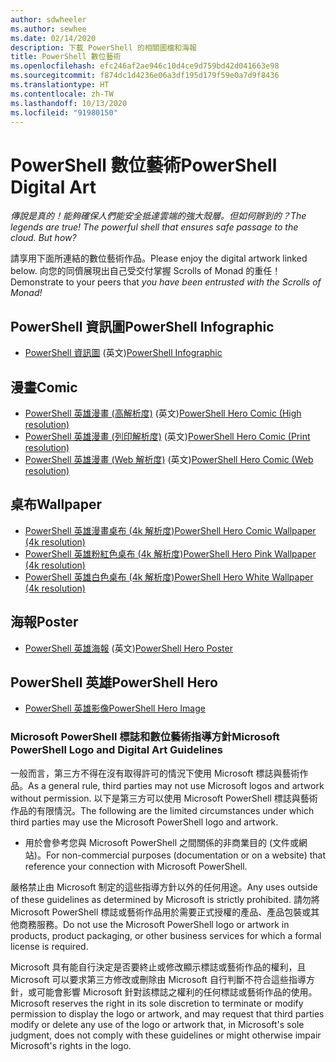 ```yaml
---
author: sdwheeler
ms.author: sewhee
ms.date: 02/14/2020
description: 下載 PowerShell 的相關圖檔和海報
title: PowerShell 數位藝術
ms.openlocfilehash: efc246af2ae946c10d4ce9d759bd42d041663e98
ms.sourcegitcommit: f874dc1d4236e06a3df195d179f59e0a7d9f8436
ms.translationtype: HT
ms.contentlocale: zh-TW
ms.lasthandoff: 10/13/2020
ms.locfileid: "91980150"
---
```

# <a name="powershell-digital-art"></a><span data-ttu-id="996f2-103">PowerShell 數位藝術</span><span class="sxs-lookup"><span data-stu-id="996f2-103">PowerShell Digital Art</span></span>

<span data-ttu-id="996f2-104">*傳說是真的！能夠確保人們能安全抵達雲端的強大殼層。但如何辦到的？*</span><span class="sxs-lookup"><span data-stu-id="996f2-104">*The legends are true! The powerful shell that ensures safe passage to the cloud. But how?*</span></span>

<span data-ttu-id="996f2-105">請享用下面所連結的數位藝術作品。</span><span class="sxs-lookup"><span data-stu-id="996f2-105">Please enjoy the digital artwork linked below.</span></span> <span data-ttu-id="996f2-106">向您的同儕展現出自己受交付掌握 Scrolls of Monad 的重任！</span><span class="sxs-lookup"><span data-stu-id="996f2-106">Demonstrate to your peers that *you have been entrusted with the Scrolls of Monad!*</span></span>

## <a name="powershell-infographic"></a><span data-ttu-id="996f2-107">PowerShell 資訊圖</span><span class="sxs-lookup"><span data-stu-id="996f2-107">PowerShell Infographic</span></span>

- <span data-ttu-id="996f2-108">[PowerShell 資訊圖](https://github.com/MicrosoftDocs/PowerShell-Docs/blob/staging/assets/PowerShell_7_Infographic.pdf) \(英文\)</span><span class="sxs-lookup"><span data-stu-id="996f2-108">[PowerShell Infographic](https://github.com/MicrosoftDocs/PowerShell-Docs/blob/staging/assets/PowerShell_7_Infographic.pdf)</span></span>

## <a name="comic"></a><span data-ttu-id="996f2-109">漫畫</span><span class="sxs-lookup"><span data-stu-id="996f2-109">Comic</span></span>

- <span data-ttu-id="996f2-110">[PowerShell 英雄漫畫 (高解析度)](https://aka.ms/powershellherocomic_highres) \(英文\)</span><span class="sxs-lookup"><span data-stu-id="996f2-110">[PowerShell Hero Comic (High resolution)](https://aka.ms/powershellherocomic_highres)</span></span>
- <span data-ttu-id="996f2-111">[PowerShell 英雄漫畫 (列印解析度)](https://aka.ms/powershellherocomic_print) \(英文\)</span><span class="sxs-lookup"><span data-stu-id="996f2-111">[PowerShell Hero Comic (Print resolution)](https://aka.ms/powershellherocomic_print)</span></span>
- <span data-ttu-id="996f2-112">[PowerShell 英雄漫畫 (Web 解析度)](https://aka.ms/powershellherocomic_web) \(英文\)</span><span class="sxs-lookup"><span data-stu-id="996f2-112">[PowerShell Hero Comic (Web resolution)](https://aka.ms/powershellherocomic_web)</span></span>

## <a name="wallpaper"></a><span data-ttu-id="996f2-113">桌布</span><span class="sxs-lookup"><span data-stu-id="996f2-113">Wallpaper</span></span>

- [<span data-ttu-id="996f2-114">PowerShell 英雄漫畫桌布 (4k 解析度)</span><span class="sxs-lookup"><span data-stu-id="996f2-114">PowerShell Hero Comic Wallpaper (4k resolution)</span></span>](https://aka.ms/powershellherowallpaper)
- [<span data-ttu-id="996f2-115">PowerShell 英雄粉紅色桌布 (4k 解析度)</span><span class="sxs-lookup"><span data-stu-id="996f2-115">PowerShell Hero Pink Wallpaper (4k resolution)</span></span>](https://aka.ms/powershellherowallpaper1)
- [<span data-ttu-id="996f2-116">PowerShell 英雄白色桌布 (4k 解析度)</span><span class="sxs-lookup"><span data-stu-id="996f2-116">PowerShell Hero White Wallpaper (4k resolution)</span></span>](https://aka.ms/powershellherowallpaper2)

## <a name="poster"></a><span data-ttu-id="996f2-117">海報</span><span class="sxs-lookup"><span data-stu-id="996f2-117">Poster</span></span>

- <span data-ttu-id="996f2-118">[PowerShell 英雄海報](https://aka.ms/powershellheroposter) \(英文\)</span><span class="sxs-lookup"><span data-stu-id="996f2-118">[PowerShell Hero Poster](https://aka.ms/powershellheroposter)</span></span>

## <a name="powershell-hero"></a><span data-ttu-id="996f2-119">PowerShell 英雄</span><span class="sxs-lookup"><span data-stu-id="996f2-119">PowerShell Hero</span></span>

- [<span data-ttu-id="996f2-120">PowerShell 英雄影像</span><span class="sxs-lookup"><span data-stu-id="996f2-120">PowerShell Hero Image</span></span>](https://aka.ms/powershellhero)

### <a name="microsoft-powershell-logo-and-digital-art-guidelines"></a><span data-ttu-id="996f2-121">Microsoft PowerShell 標誌和數位藝術指導方針</span><span class="sxs-lookup"><span data-stu-id="996f2-121">Microsoft PowerShell Logo and Digital Art Guidelines</span></span>

<span data-ttu-id="996f2-122">一般而言，第三方不得在沒有取得許可的情況下使用 Microsoft 標誌與藝術作品。</span><span class="sxs-lookup"><span data-stu-id="996f2-122">As a general rule, third parties may not use Microsoft logos and artwork without permission.</span></span> <span data-ttu-id="996f2-123">以下是第三方可以使用 Microsoft PowerShell 標誌與藝術作品的有限情況。</span><span class="sxs-lookup"><span data-stu-id="996f2-123">The following are the limited circumstances under which third parties may use the Microsoft PowerShell logo and artwork.</span></span>

- <span data-ttu-id="996f2-124">用於會參考您與 Microsoft PowerShell 之間關係的非商業目的 (文件或網站)。</span><span class="sxs-lookup"><span data-stu-id="996f2-124">For non-commercial purposes (documentation or on a website) that reference your connection with Microsoft PowerShell.</span></span>

<span data-ttu-id="996f2-125">嚴格禁止由 Microsoft 制定的這些指導方針以外的任何用途。</span><span class="sxs-lookup"><span data-stu-id="996f2-125">Any uses outside of these guidelines as determined by Microsoft is strictly prohibited.</span></span> <span data-ttu-id="996f2-126">請勿將 Microsoft PowerShell 標誌或藝術作品用於需要正式授權的產品、產品包裝或其他商務服務。</span><span class="sxs-lookup"><span data-stu-id="996f2-126">Do not use the Microsoft PowerShell logo or artwork in products, product packaging, or other business services for which a formal license is required.</span></span>

<span data-ttu-id="996f2-127">Microsoft 具有能自行決定是否要終止或修改顯示標誌或藝術作品的權利，且 Microsoft 可以要求第三方修改或刪除由 Microsoft 自行判斷不符合這些指導方針，或可能會影響 Microsoft 針對該標誌之權利的任何標誌或藝術作品的使用。</span><span class="sxs-lookup"><span data-stu-id="996f2-127">Microsoft reserves the right in its sole discretion to terminate or modify permission to display the logo or artwork, and may request that third parties modify or delete any use of the logo or artwork that, in Microsoft's sole judgment, does not comply with these guidelines or might otherwise impair Microsoft's rights in the logo.</span></span>
